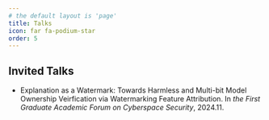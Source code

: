 ```yaml
---
# the default layout is 'page'
title: Talks
icon: far fa-podium-star
order: 5
---
```


## Invited Talks

- Explanation as a Watermark: Towards Harmless and Multi-bit Model Ownership Veirfication via Watermarking Feature Attribution. In *the First Graduate Academic Forum on Cyberspace Security*, 2024.11.
